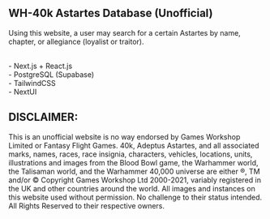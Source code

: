## WH-40k Astartes Database (Unofficial)
Using this website, a user may search for a certain Astartes by name, chapter, or allegiance (loyalist or traitor). <br>

<br/>
- Next.js + React.js <br/>
- PostgreSQL (Supabase) <br/>
- TailwindCSS <br/>
- NextUI
<br/>

## DISCLAIMER: 
This is an unofficial website is no way endorsed by Games Workshop
Limited or Fantasy Flight Games. 40k, Adeptus Astartes, and all associated
marks, names, races, race insignia, characters, vehicles, locations,
units, illustrations and images from the Blood Bowl game, the
Warhammer world, the Talisaman world, and the Warhammer 40,000
universe are either ®, TM and/or © Copyright Games Workshop Ltd
2000-2021, variably registered in the UK and other countries around
the world. All images and instances on this website used without
permission. No challenge to their status intended. All Rights Reserved
to their respective owners.
